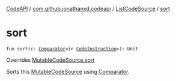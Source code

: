 [CodeAPI](../../index.md) / [com.github.jonathanxd.codeapi](../index.md) / [ListCodeSource](index.md) / [sort](.)

# sort

`fun sort(c: `[`Comparator`](http://docs.oracle.com/javase/6/docs/api/java/util/Comparator.html)`<in `[`CodeInstruction`](../-code-instruction.md)`>): Unit`

Overrides [MutableCodeSource.sort](../-mutable-code-source/sort.md)

Sorts this [MutableCodeSource](../-mutable-code-source/index.md) using [Comparator](sort.md#com.github.jonathanxd.codeapi.ListCodeSource$sort(java.util.Comparator((com.github.jonathanxd.codeapi.CodeInstruction)))/c).

